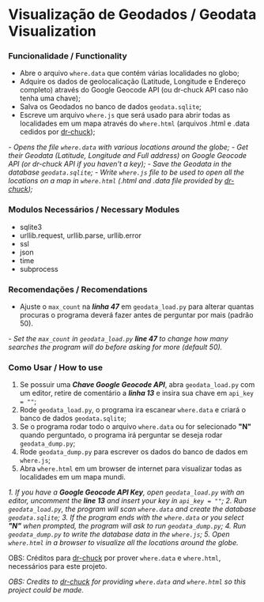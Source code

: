 # Visualização de Geodados / Geodata Visualization

### Funcionalidade / Functionality
- Abre o arquivo `where.data` que contém várias localidades no globo;
- Adquire os dados de geolocalicação (Latitude, Longitude e Endereço completo) através do Google Geocode API (ou dr-chuck API caso não tenha uma chave);
- Salva os Geodados no banco de dados `geodata.sqlite`;
- Escreve um arquivo `where.js` que será usado para abrir todas as localidades em um mapa através do `where.html` (arquivos .html e .data cedidos por [dr-chuck](https://py4e-data.dr-chuck.net/));

*- Opens the file `where.data` with various locations around the globe;*
*- Get their Geodata (Latitude, Longitude and Full address) on Google Geocode API (or dr-chuck API if you haven't a key);*
*- Save the Geodata in the database `geodata.sqlite`;*
*- Write `where.js` file to be used to open all the locations on a map in `where.html` (.html and .data file provided by [dr-chuck](https://py4e-data.dr-chuck.net/));*

### Modulos Necessários / Necessary Modules
- sqlite3
- urllib.request, urllib.parse, urllib.error
- ssl
- json
- time
- subprocess

### Recomendações / Recomendations
- Ajuste o `max_count` na ***linha 47*** em `geodata_load.py` para alterar quantas procuras o programa deverá fazer antes de perguntar por mais (padrão 50).

*- Set the `max_count` in `geodata_load.py` ***line 47*** to change how many searches the program will do before asking for more (default 50).*

### Como Usar / How to use
1. Se possuir uma ***Chave Google Geocode API***, abra `geodata_load.py` com um editor, retire de comentário a ***linha 13*** e insira sua chave em `api_key = ""`;
2. Rode `geodata_load.py`, o programa ira escanear `where.data` e criará o banco de dados `geodata.sqlite`;
3. Se o programa rodar todo o arquivo `where.data` ou for selecionado **"N"** quando perguntado, o programa irá perguntar se deseja rodar `geodata_dump.py`;
4. Rode `geodata_dump.py` para escrever os dados do banco de dados em `where.js`;
5. Abra `where.html` em um browser de internet para visualizar todas as localidades em um mapa mundi.

*1. If you have a ***Google Geocode API Key***, open `geodata_load.py` with an editor, uncomment the ***line 13*** and insert your key in `api_key = ""`;*
*2. Run `geodata_load.py`, the program will scan `where.data` and create the database `geodata.sqlite`;*
*3. If the program ends with the `where.data` or you select **"N"** when prompted, the program will ask to run `geodata_dump.py`;*
*4. Run `geodata_dump.py` to write the database data in the `where.js`;*
*5. Open `where.html` in a browser to visualize all the locations around the globe.*

OBS: Créditos para [dr-chuck](https://py4e-data.dr-chuck.net/) por prover `where.data` e `where.html`, necessários para este projeto.

*OBS: Credits to [dr-chuck](https://py4e-data.dr-chuck.net/) for providing `where.data` and `where.html` so this project could be made.*
